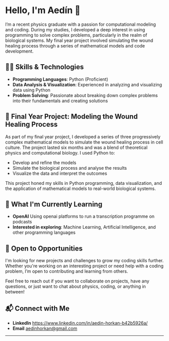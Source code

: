 # Hello, I'm Aedín 👋

I’m a recent physics graduate with a passion for computational modeling and coding. During my studies, I developed a deep interest in using programming to solve complex problems, particularly in the realm of biological systems. My final year project involved simulating the wound healing process through a series of mathematical models and code development.

## 👨‍💻 Skills & Technologies
- **Programming Languages**: Python (Proficient)
- **Data Analysis & Visualization**: Experienced in analyzing and visualizing data using Python
- **Problem Solving**: Passionate about breaking down complex problems into their fundamentals and creating solutions

## 🔬 Final Year Project: Modeling the Wound Healing Process
As part of my final year project, I developed a series of three progressively complex mathematical models to simulate the wound healing process in cell culture. The project lasted six months and was a blend of theoretical physics and computational biology. I used Python to:
- Develop and refine the models
- Simulate the biological process and analyse the results
- Visualize the data and interpret the outcomes

This project honed my skills in Python programming, data visualization, and the application of mathematical models to real-world biological systems.

## 🚀 What I'm Currently Learning
- **OpenAI** Using openai platforms to run a transcription programme on podcasts 
- **Interested in exploring**: Machine Learning, Artificial Intelligence, and other programming languages

## 💼 Open to Opportunities
I'm looking for new projects and challenges to grow my coding skills further. Whether you're working on an interesting project or need help with a coding problem, I’m open to contributing and learning from others.

Feel free to reach out if you want to collaborate on projects, have any questions, or just want to chat about physics, coding, or anything in between!

## 📬 Connect with Me
- **LinkedIn** https://www.linkedin.com/in/aedin-horkan-b42b5926a/
- **Email** aedinhorkan@gmail.com
---

